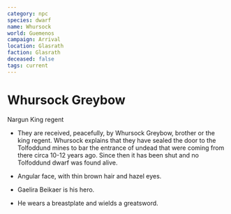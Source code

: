 ```yaml
---
category: npc
species: dwarf
name: Whursock
world: Guemenos
campaign: Arrival
location: Glasrath
faction: Glasrath
deceased: false
tags: current
---
```


# Whursock Greybow

Nargun King regent

- They are received, peacefully, by Whursock Greybow, brother or the king regent. Whursock explains that they have sealed the door to the Tolfoddund mines to bar the entrance of undead that were coming from there circa 10-12 years ago. Since then it has been shut and no Tolfoddund dwarf was found alive.

- Angular face, with thin brown hair and hazel eyes.
- Gaelira Beikaer is his hero.
- He wears a breastplate and wields a greatsword.
